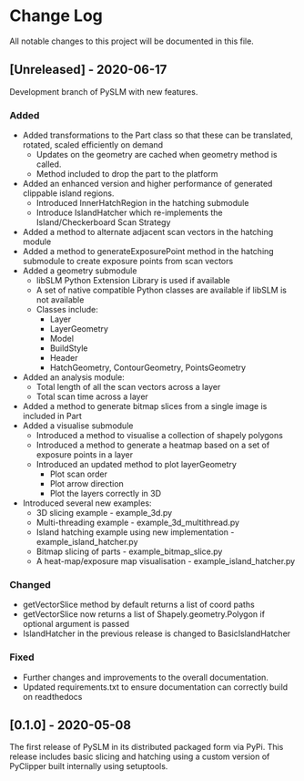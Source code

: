 
# Change Log
All notable changes to this project will be documented in this file.
  
## [Unreleased] - 2020-06-17
 
Development branch of PySLM with new features. 
 
### Added
- Added transformations to the Part class so that these can be translated, rotated, scaled efficiently on demand
    - Updates on the geometry are cached when geometry method is called.
    - Method included to drop the part to the platform
- Added an enhanced version and higher performance of generated clippable island regions.
    - Introduced InnerHatchRegion in the hatching submodule
    - Introduce IslandHatcher which re-implements the Island/Checkerboard Scan Strategy
- Added a method to alternate adjacent scan vectors in the hatching module
- Added a method to generateExposurePoint method in the hatching submodule to create exposure points from scan vectors
- Added a geometry submodule
    - libSLM Python Extension Library is used if available
    - A set of native compatible Python classes are available if libSLM is not available
    - Classes include: 
        - Layer
        - LayerGeometry
        - Model
        - BuildStyle
        - Header
        - HatchGeometry, ContourGeometry, PointsGeometry
- Added an analysis module:
    - Total length of all the scan vectors across a layer
    - Total scan time across a layer
- Added a method to generate bitmap slices from a single image is included in Part
- Added a visualise submodule
    - Introduced a method to visualise a collection of shapely polygons
    - Introduced a method to generate a heatmap based on a set of exposure points in a layer
    - Introduced an updated method to plot layerGeometry
        - Plot scan order
        - Plot arrow direction
        - Plot the layers correctly in 3D
- Introduced several new examples:
    - 3D slicing example - example_3d.py
    - Multi-threading example - example_3d_multithread.py
    - Island hatching example using new implementation - example_island_hatcher.py
    - Bitmap slicing of parts - example_bitmap_slice.py
    - A heat-map/exposure map visualisation - example_island_hatcher.py
    
 
### Changed
- getVectorSlice method by default returns a list of coord paths
- getVectorSlice now returns a list of Shapely.geometry.Polygon if optional argument is passed
- IslandHatcher in the previous release is changed to BasicIslandHatcher
 
### Fixed
- Further changes and improvements to the overall documentation. 
- Updated requirements.txt to ensure documentation can correctly build on readthedocs
## [0.1.0] - 2020-05-08
  
  The first release of PySLM in its distributed packaged form via PyPi. This release includes basic slicing and 
  hatching using a custom version of PyClipper built internally using setuptools.
 
